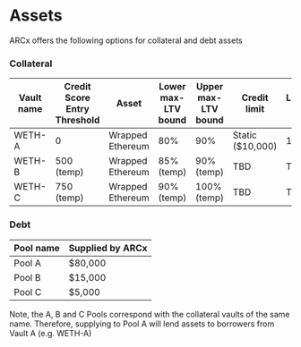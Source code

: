 # Assets

ARCx offers the following options for collateral and debt assets

### Collateral

| Vault name | Credit Score Entry Threshold | Asset            | Lower max-LTV bound | Upper max-LTV bound | Credit limit     | Liquidation discount | Interest rate | Borrow fee |
| ---------- | ---------------------------- | ---------------- | ------------------- | ------------------- | ---------------- | -------------------- | ------------- | ---------- |
| WETH-A     | 0                            | Wrapped Ethereum | 80%                 | 90%                 | Static ($10,000) | 10%                  | 2.5%          | 0.2%       |
| WETH-B     | 500 (temp)                   | Wrapped Ethereum | 85% (temp)          | 90% (temp)          | TBD              | TBD                  | TBD           | TBD        |
| WETH-C     | 750 (temp)                   | Wrapped Ethereum | 90% (temp)          | 100% (temp)         | TBD              | TBD                  | TBD           | TBD        |

### Debt

| Pool name | Supplied by ARCx |
| --------- | ---------------- |
| Pool A    | $80,000          |
| Pool B    | $15,000          |
| Pool C    | $5,000           |

Note, the A, B and C Pools correspond with the collateral vaults of the same name. Therefore, supplying to Pool A will lend assets to borrowers from Vault A (e.g. WETH-A)

